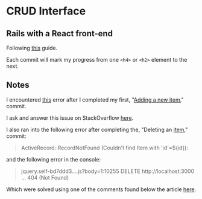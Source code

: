 # CRUD Interface
## Rails with a React front-end

Following [this][1] guide.

Each commit will mark my progress from one `<h4>` or `<h2>` element to the next.

## Notes
I encountered [this][2] error after I completed my first, "[Adding a new item][3]," commit.

I ask and answer this issue on StackOverflow [here][4].

I also ran into the following error after completing the, "Deleting an [item][5]," commit:

>ActiveRecord::RecordNotFound (Couldn't find Item with 'id'=${id}):

and the following error in the console:

>jquery.self-bd7ddd3….js?body=1:10255 DELETE http://localhost:3000 ... 404 (Not Found)

Which were solved using one of the comments found below the article [here][6].

[1]: https://www.pluralsight.com/guides/ruby-ruby-on-rails/building-a-crud-interface-with-react-and-ruby-on-rails
[2]: https://facebook.github.io/react/warnings/refs-must-have-owner.html
[3]: https://github.com/michaeltimberg/react-rails-crud/commit/60a8fd5c5362202938eccc0838c0c0b338621aa1
[4]: https://stackoverflow.com/questions/44393803/multiple-uncaught-errors-using-the-react-rails-gem
[5]: https://github.com/michaeltimberg/react-rails-crud/commit/7f31b34ca4fa44874c867574f6f13fafebe66256
[6]: http://disq.us/p/1ce76df